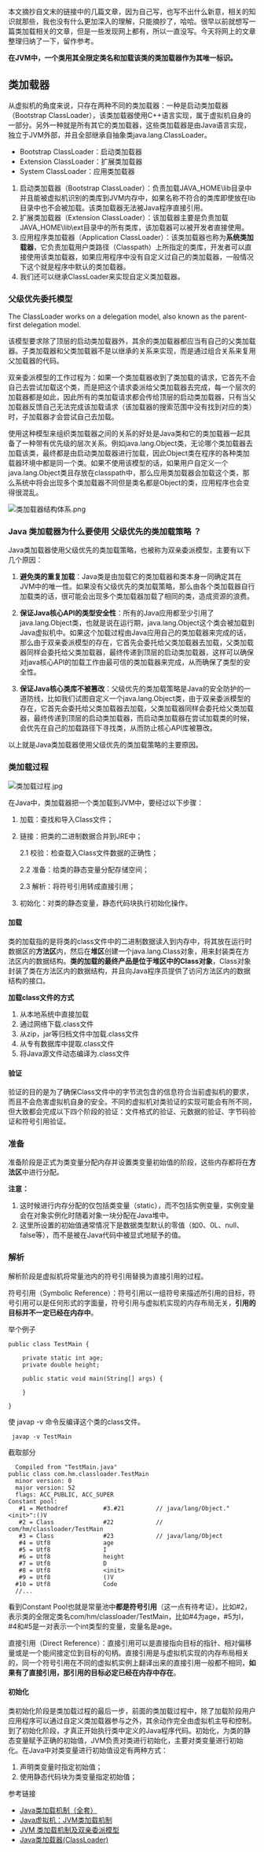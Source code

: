 本文摘抄自文末的链接中的几篇文章，因为自己写，也写不出什么新意，相关的知识就那些，我也没有什么更加深入的理解，只能摘抄了，哈哈。很早以前就想写一篇类加载相关的文章，但是一些发现网上都有，所以一直没写。今天将网上的文章整理归纳了一下，留作参考。

**在JVM中，一个类用其全限定类名和加载该类的类加载器作为其唯一标识。**

## 类加载器

从虚拟机的角度来说，只存在两种不同的类加载器：一种是启动类加载器（Bootstrap ClassLoader），该类加载器使用C++语言实现，属于虚拟机自身的一部分。另外一种就是所有其它的类加载器，这些类加载器是由Java语言实现，独立于JVM外部，并且全部继承自抽象类java.lang.ClassLoader。

- Bootstrap ClassLoader：启动类加载器
- Extension ClassLoader：扩展类加载器
- System ClassLoader：应用类加载器


1. 启动类加载器（Bootstrap ClassLoader）：负责加载JAVA_HOME\lib目录中并且能被虚拟机识别的类库到JVM内存中，如果名称不符合的类库即使放在lib目录中也不会被加载。该类加载器无法被Java程序直接引用。
2. 扩展类加载器（Extension ClassLoader）：该加载器主要是负责加载JAVA_HOME\lib\ext目录中的所有类库，该加载器可以被开发者直接使用。
3. 应用程序类加载器（Application ClassLoader）：该类加载器也称为**系统类加载器**，它负责加载用户类路径（Classpath）上所指定的类库，开发者可以直接使用该类加载器，如果应用程序中没有自定义过自己的类加载器，一般情况下这个就是程序中默认的类加载器。
4. 我们还可以继承ClassLoader来实现自定义类加载器。

### 父级优先委托模型

The ClassLoader works on a delegation model, also known as the parent-first delegation model.

该模型要求除了顶层的启动类加载器外，其余的类加载器都应当有自己的父类加载器。子类加载器和父类加载器不是以继承的关系来实现，而是通过组合关系来复用父加载器的代码。

双亲委派模型的工作过程为：如果一个类加载器收到了类加载的请求，它首先不会自己去尝试加载这个类，而是把这个请求委派给父类加载器去完成，每一个层次的加载器都是如此，因此所有的类加载请求都会传给顶层的启动类加载器，只有当父加载器反馈自己无法完成该加载请求（该加载器的搜索范围中没有找到对应的类）时，子加载器才会尝试自己去加载。

使用这种模型来组织类加载器之间的关系的好处是Java类和它的类加载器一起具备了一种带有优先级的层次关系。例如java.lang.Object类，无论哪个类加载器去加载该类，最终都是由启动类加载器进行加载，因此Object类在程序的各种类加载器环境中都是同一个类。如果不使用该模型的话，如果用户自定义一个java.lang.Object类且存放在classpath中，那么应用类加载器会加载这个类，那么系统中将会出现多个类加载器不同但是类名都是Object的类，应用程序也会变得很混乱。

![类加载器结构体系.png](https://upload-images.jianshu.io/upload_images/3611193-092027779217beeb.png?imageMogr2/auto-orient/strip%7CimageView2/2/w/1240)

### Java 类加载器为什么要使用 父级优先的类加载策略 ？

Java类加载器使用父级优先的类加载策略，也被称为双亲委派模型，主要有以下几个原因：

1. **避免类的重复加载**：Java类是由加载它的类加载器和类本身一同确定其在JVM中的唯一性。如果没有父级优先的类加载策略，那么由各个类加载器自行加载类的话，很可能会出现多个类加载器加载了相同的类，造成资源的浪费。

2. **保证Java核心API的类型安全性**：所有的Java应用都至少引用了java.lang.Object类，也就是说在运行期，java.lang.Object这个类会被加载到Java虚拟机中。如果这个加载过程由Java应用自己的类加载器来完成的话，那么由于双亲委派模型的存在，它首先会委托给父类加载器去加载，父类加载器同样会委托给父类加载器，最终传递到顶层的启动类加载器，这样可以确保对java核心API的加载工作由最可信的类加载器来完成，从而确保了类型的安全性。

3. **保证Java核心类库不被篡改**：父级优先的类加载策略是Java的安全防护的一道防线，比如我们试图自定义一个java.lang.Object类，由于双亲委派模型的存在，它首先会委托给父类加载器去加载，父类加载器同样会委托给父类加载器，最终传递到顶层的启动类加载器，而启动类加载器在尝试加载类的时候，会优先在自己的加载路径下寻找类，从而防止核心API库被篡改。

以上就是Java类加载器使用父级优先的类加载策略的主要原因。

### 类加载过程
![类加载过程.jpg](https://upload-images.jianshu.io/upload_images/3611193-35cc57702a420cf8.jpg?imageMogr2/auto-orient/strip%7CimageView2/2/w/1240)

在Java中，类加载器把一个类加载到JVM中，要经过以下步骤：

1. 加载：查找和导入Class文件；

2. 链接：把类的二进制数据合并到JRE中；

   2.1 校验：检查载入Class文件数据的正确性；

   2.2 准备：给类的静态变量分配存储空间；

   2.3 解析：将符号引用转成直接引用；

3. 初始化：对类的静态变量，静态代码块执行初始化操作。

#### 加载

类的加载指的是将类的class文件中的二进制数据读入到内存中，将其放在运行时数据区的**方法区**内，然后在**堆区**创建一个java.lang.Class对象，用来封装类在方法区内的数据结构。**类的加载的最终产品是位于堆区中的Class对象**，Class对象封装了类在方法区内的数据结构，并且向Java程序员提供了访问方法区内的数据结构的接口。

**加载class文件的方式**
1. 从本地系统中直接加载
2. 通过网络下载.class文件
3. 从zip，jar等归档文件中加载.class文件
4. 从专有数据库中提取.class文件
5. 将Java源文件动态编译为.class文件

#### 验证

验证的目的是为了确保Class文件中的字节流包含的信息符合当前虚拟机的要求，而且不会危害虚拟机自身的安全。不同的虚拟机对类验证的实现可能会有所不同，但大致都会完成以下四个阶段的验证：文件格式的验证、元数据的验证、字节码验证和符号引用验证。

### 准备

准备阶段是正式为类变量分配内存并设置类变量初始值的阶段，这些内存都将在**方法区**中进行分配。

**注意：**
1. 这时候进行内存分配的仅包括类变量（static），而不包括实例变量，实例变量会在对象实例化时随着对象一块分配在Java堆中。
2. 这里所设置的初始值通常情况下是数据类型默认的零值（如0、0L、null、false等），而不是被在Java代码中被显式地赋予的值。
### 解析

解析阶段是虚拟机将常量池内的符号引用替换为直接引用的过程。

符号引用（Symbolic Reference）：符号引用以一组符号来描述所引用的目标，符号引用可以是任何形式的字面量，符号引用与虚拟机实现的内存布局无关，**引用的目标并不一定已经在内存中**。

举个例子
```
public class TestMain {

    private static int age;
    private double height;

    public static void main(String[] args) {

    }
    
}

```
使 javap -v 命令反编译这个类的class文件。
```
 javap -v TestMain 

```
截取部分
```
  Compiled from "TestMain.java"
public class com.hm.classloader.TestMain
  minor version: 0
  major version: 52
  flags: ACC_PUBLIC, ACC_SUPER
Constant pool:
   #1 = Methodref          #3.#21         // java/lang/Object."<init>":()V
   #2 = Class              #22            // com/hm/classloader/TestMain
   #3 = Class              #23            // java/lang/Object
   #4 = Utf8               age
   #5 = Utf8               I
   #6 = Utf8               height
   #7 = Utf8               D
   #8 = Utf8               <init>
   #9 = Utf8               ()V
  #10 = Utf8               Code
  //...

```
看到Constant Pool也就是常量池中**都是符号引用**（这一点有待考证）。比如#2，表示类的全限定类名com/hm/classloader/TestMain，比如#4为age，#5为I，#4和#5是一对表示一个int类型的变量，变量名是age。

直接引用（Direct Reference）：直接引用可以是直接指向目标的指针、相对偏移量或是一个能间接定位到目标的句柄。直接引用是与虚拟机实现的内存布局相关的，同一个符号引用在不同的虚拟机实例上翻译出来的直接引用一般都不相同，**如果有了直接引用，那引用的目标必定已经在内存中存在**。

#### 初始化

类初始化阶段是类加载过程的最后一步，前面的类加载过程中，除了加载阶段用户应用程序可以通过自定义类加载器参与之外，其余动作完全由虚拟机主导和控制。到了初始化阶段，才真正开始执行类中定义的Java程序代码。初始化，为类的静态变量赋予正确的初始值，JVM负责对类进行初始化，主要对类变量进行初始化。在Java中对类变量进行初始值设定有两种方式：
1. 声明类变量时指定初始值；
2. 使用静态代码块为类变量指定初始值；



参考链接
* [Java类加载机制（全套）](https://juejin.im/post/5a810b0e5188257a5c606a85)
* [Java虚拟机：JVM类加载机制](https://www.fangzhipeng.com/javainterview/2019/04/15/class-loader.html)
* [JVM 类加载机制及双亲委派模型](https://juejin.im/post/5b3cc84ee51d4519873f08da)
* [Java类加载器(ClassLoader)](http://gityuan.com/2016/01/24/java-classloader/)



